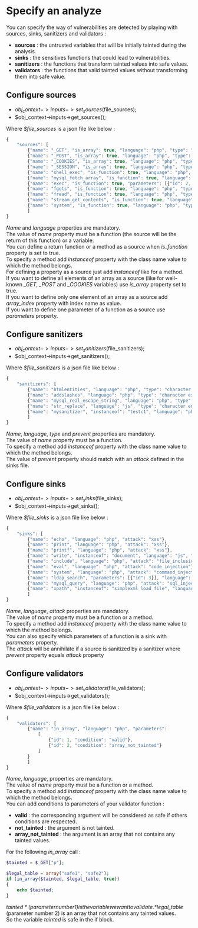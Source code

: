 # Specify an analyze

You can specify the way of vulnerabilities are detected by playing with sources, sinks, sanitizers and validators :

- **sources** : the untrusted variables that will be initially tainted during the analysis.
- **sinks** : the sensitives functions that could lead to vulnerabilities.
- **sanitizers** : the functions that transform tainted values into safe values.
- **validators** : the functions that valid tainted values without transforming them into safe value.

## Configure sources
- $obj_context->inputs->set_sources($file_sources);
- $obj_context->inputs->get_sources();

Where *$file_sources* is a json file like below :
```javascript
{
    "sources": [
        {"name": "_GET", "is_array": true, "language": "php", "type": "HTTP Parameter"},
        {"name": "_POST", "is_array": true, "language": "php", "type": "HTTP Parameter"},
        {"name": "_COOKIES", "is_array": true, "language": "php", "type": "HTTP Parameter"},
        {"name": "_SESSION", "is_array": true, "language": "php", "type": "HTTP Parameter"},
        {"name": "shell_exec", "is_function": true, "language": "php", "type": "command return"},
        {"name": "mysql_fetch_array", "is_function": true, "language": "php", "type": "database return"},
        {"name": "exec", "is_function": true, "parameters": [{"id": 2, "is_array": true, "array_index": 0}], "language": "php", "type": "for dev purposes"},
        {"name": "fgets", "is_function": true, "language": "php", "type": "for dev purposes"},
        {"name": "fread", "is_function": true, "language": "php", "type": "for dev purposes"},
        {"name": "stream_get_contents", "is_function": true, "language": "php", "type": "for dev purposes"},
        {"name": "system", "is_function": true, "language": "php", "type": "for dev purposes"}
		]
}
```
*Name* and *language* properties are mandatory.  
The value of *name* property must be a function (the source will be the return of this function) or a variable.  
You can define a return function or a method as a source when *is_function* property is set to true.  
To specify a method add *instanceof* property with the class name value to which the method belongs.  
For defining a property as a source just add *instanceof* like for a method.  
If you want to define all elements of an array as a source (like for well-known *_GET*, *_POST* and *_COOKIES* variables) use *is_array* property set to true.  
If you want to define only one element of an array as a source add *array_index* property with index name as value.  
If you want to define one parameter of a function as a source use *parameters* property.

## Configure sanitizers
- $obj_context->inputs->set_sanitizers($file_sanitizers);
- $obj_context->inputs->get_sanitizers();

Where *$file_sanitizers* is a json file like below :
```javascript
{
    "sanitizers": [
        {"name": "htmlentities", "language": "php", "type": "character encoding", "prevent": "xss"},
        {"name": "addslashes", "language": "php", "type": "character escaping", "prevent": "sql_injection"},
        {"name": "mysql_real_escape_string", "language": "php", "type": "character escaping", "prevent": "sql_injection"},
        {"name": "str_replace", "language": "js", "type": "character encoding", "prevent": "xss"},
        {"name": "mysanitizer", "instanceof": "testc1", "language": "php", "type": "character encoding", "prevent": "xss", "comment": "for dev purposes"}
		]
}
```
*Name*, *language*, *type* and *prevent* properties are mandatory.  
The value of *name* property must be a function.  
To specify a method add *instanceof* property with the class name value to which the method belongs.  
The value of *prevent* property should match with an *attack* defined in the sinks file.

## Configure sinks
- $obj_context->inputs->set_sinks($file_sinks);
- $obj_context->inputs->get_sinks();

Where *$file_sinks* is a json file like below :
```javascript
{
    "sinks": [
        {"name": "echo", "language": "php", "attack": "xss"},
        {"name": "print", "language": "php", "attack": "xss"},
        {"name": "printf", "language": "php", "attack": "xss"},
        {"name": "write", "instanceof": "document", "language": "js", "attack": "xss"},
        {"name": "include", "language": "php", "attack": "file_inclusion"},
        {"name": "eval", "language": "php", "attack": "code_injection"},
        {"name": "system", "language": "php", "attack": "command_injection"},
        {"name": "ldap_search", "parameters": [{"id": 3}], "language": "php", "attack": "ldap_injection"},
        {"name": "mysql_query", "language": "php", "attack": "sql_injection"},
        {"name": "xpath", "instanceof": "simplexml_load_file", "language": "php", "attack": "xpath_injection"}
		]
}
```
*Name*, *language*, *attack* properties are mandatory.  
The value of *name* property must be a function or a method.  
To specify a method add *instanceof* property with the class name value to which the method belongs.  
You can also specify which parameters of a function is a sink with *parameters* property.  
The *attack* will be annihilate if a source is sanitized by a sanitizer where *prevent* property equals *attack* property

## Configure validators
- $obj_context->inputs->set_validators($file_validators);
- $obj_context->inputs->get_validators();

Where *$file_validators* is a json file like below :
```javascript
{
    "validators": [
        {"name": "in_array", "language": "php", "parameters": 
            [
                {"id": 1, "condition": "valid"},
                {"id": 2, "condition": "array_not_tainted"}
            ]
        }
		]
}
```
*Name*, *language*, properties are mandatory.  
The value of *name* property must be a function or a method.  
To specify a method add *instanceof* property with the class name value to which the method belongs.  
You can add conditions to parameters of your validator function :  
- **valid** : the corresponding argument will be considered as safe if others conditions are respected.
- **not_tainted** : the argument is not tainted.
- **array_not_tainted** : the argument is an array that not contains any tainted values.

For the following *in_array* call : 
```php
$tainted = $_GET["p"];

$legal_table = array("safe1", "safe2");
if (in_array($tainted, $legal_table, true)) 
{
    echo $tainted;
} 
```
*$tainted* (parameter number 1) is the variable we want to validate.  
*$legal_table* (parameter number 2) is an array that not contains any tainted values.  
So the variable *tainted* is safe in the if block.

